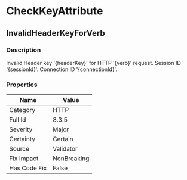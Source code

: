 ﻿---  
uid: Validator_8_3_5  
---

# CheckKeyAttribute

## InvalidHeaderKeyForVerb

### Description

Invalid Header key '{headerKey}' for HTTP '{verb}' request. Session ID '{sessionId}'. Connection ID '{connectionId}'.

### Properties

| Name         | Value       |
| ------------ | ----------- |
| Category     | HTTP        |
| Full Id      | 8.3.5       |
| Severity     | Major       |
| Certainty    | Certain     |
| Source       | Validator   |
| Fix Impact   | NonBreaking |
| Has Code Fix | False       |
